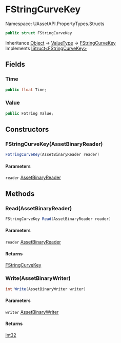 # FStringCurveKey

Namespace: UAssetAPI.PropertyTypes.Structs

```csharp
public struct FStringCurveKey
```

Inheritance [Object](https://docs.microsoft.com/en-us/dotnet/api/system.object) → [ValueType](https://docs.microsoft.com/en-us/dotnet/api/system.valuetype) → [FStringCurveKey](./uassetapi.propertytypes.structs.fstringcurvekey.md)<br>
Implements [IStruct&lt;FStringCurveKey&gt;](./uassetapi.propertytypes.objects.istruct-1.md)

## Fields

### **Time**

```csharp
public float Time;
```

### **Value**

```csharp
public FString Value;
```

## Constructors

### **FStringCurveKey(AssetBinaryReader)**

```csharp
FStringCurveKey(AssetBinaryReader reader)
```

#### Parameters

`reader` [AssetBinaryReader](./uassetapi.assetbinaryreader.md)<br>

## Methods

### **Read(AssetBinaryReader)**

```csharp
FStringCurveKey Read(AssetBinaryReader reader)
```

#### Parameters

`reader` [AssetBinaryReader](./uassetapi.assetbinaryreader.md)<br>

#### Returns

[FStringCurveKey](./uassetapi.propertytypes.structs.fstringcurvekey.md)<br>

### **Write(AssetBinaryWriter)**

```csharp
int Write(AssetBinaryWriter writer)
```

#### Parameters

`writer` [AssetBinaryWriter](./uassetapi.assetbinarywriter.md)<br>

#### Returns

[Int32](https://docs.microsoft.com/en-us/dotnet/api/system.int32)<br>
